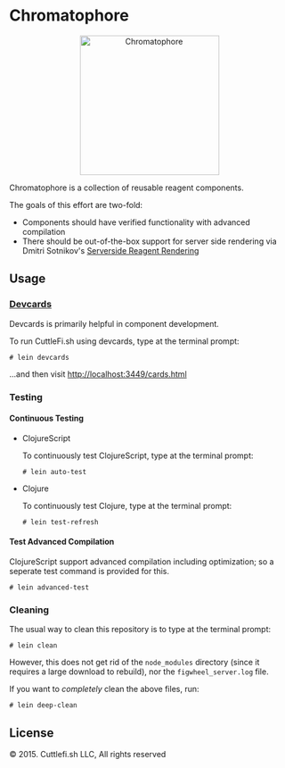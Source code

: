 # Chromatophore

<p align="center">
  <img alt="Chromatophore" 
       src="http://api.ning.com/files/DtcI2O2Ry7AJoOIMBphmUFeoaMEubY7gFqlqyrFCXFeQNEndPfCUdRfHTWstQwc1lExFVz0ViYoYlMh6h1gYW7lHW3BR5isb/1082130492.png"
       width="250" />
</p>


Chromatophore is a collection of reusable reagent components.

The goals of this effort are two-fold:

  - Components should have verified functionality with advanced compilation
  - There should be out-of-the-box support for server side rendering via Dmitri Sotnikov's [Serverside Reagent Rendering](http://yogthos.net/posts/2015-11-24-Serverside-Reagent.html)

## Usage

### [Devcards](https://github.com/bhauman/devcards)
Devcards is primarily helpful in component development.

To run CuttleFi.sh using devcards, type at the terminal prompt:

```
# lein devcards
```

...and then visit [http://localhost:3449/cards.html](http://localhost:3449/cards.html)

### Testing

#### Continuous Testing

  - ClojureScript

    To continuously test ClojureScript, type at the terminal prompt:

    ```
    # lein auto-test
    ```
    
  - Clojure
    
    To continuously test Clojure, type at the terminal prompt:
    
    ```
    # lein test-refresh
    ```

#### Test Advanced Compilation

ClojureScript support advanced compilation including optimization; so a seperate test command is provided for this.

```
# lein advanced-test
```

### Cleaning

The usual way to clean this repository is to type at the terminal prompt:

```
# lein clean
```

However, this does not get rid of the `node_modules` directory (since it requires a large download to rebuild), nor the `figwheel_server.log` file.

If you want to *completely* clean the above files, run:

```
# lein deep-clean
```

## License

© 2015. Cuttlefi.sh LLC, All rights reserved